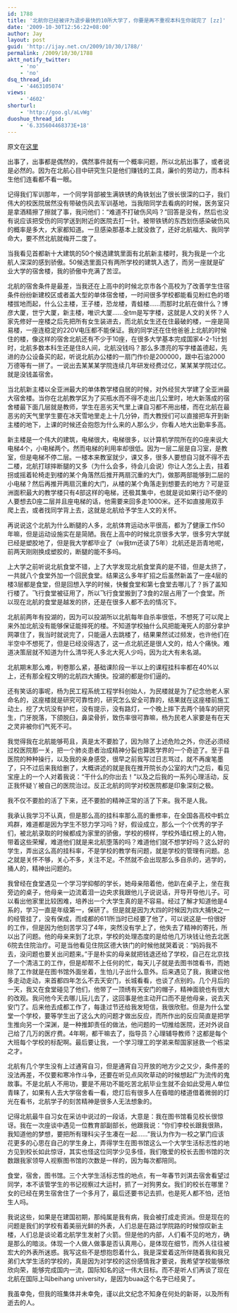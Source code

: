 ```yaml
---
id: 1788
title: '北航你已经被评为退步最快的10所大学了，你要是再不重视本科生你就完了 [zz]'
date: '2009-10-30T12:56:22+08:00'
author: Jay
layout: post
guid: 'http://ijay.net.cn/2009/10/30/1788/'
permalink: /2009/10/30/1788
aktt_notify_twitter:
    - 'no'
    - 'no'
dsq_thread_id:
    - '4463105074'
views:
    - '4602'
shorturl:
    - 'http://goo.gl/aLvWg'
duoshuo_thread_id:
    - '6.335604468373E+18'
---
```


原文在<a href="http://www.renren.com/Login.do?rf=r&amp;domain=renren.com&amp;origURL=http%3A%2F%2Fblog.renren.com%2Fblog%2F85471159%2F426756400" target="_blank">这里</a>

出事了，出事都是偶然的，偶然事件就有一个概率问题，所以北航出事了，或者说是必然的。因为在北航心目中研究生只是他们赚钱的工具，廉价的劳动力，而本科生他们连看都不看一眼。

记得我们军训那年，一个同学背部被生满铁锈的角铁划出了很长很深的口子，我们伟大的校医院居然没有带破伤风去军训基地，当我陪同学去看病的时候，医务室只是拿酒精擦了擦就了事，我问他们：“难道不打破伤风吗？”回答是没有，然后也没有说应该把受伤的同学送到附近的医院去打一针。被带铁锈的东西划伤感染破伤风的概率是多大，大家都知道。一旦感染那基本上就没救了，还好北航福大、我同学命大，要不然北航就梅开二度了。

当我看见首都新十大建筑的50个候选建筑里面有北航新主楼时，我为我是一个北航人深深的感到骄傲。50候选里面只有两所学校的建筑入选了，而另一座就是矿业大学的宿舍楼，我的骄傲中充满了苦涩。

北航的宿舍条件是最差，当我还在上高中的时候北京市各个高校为了改善学生住宿条件纷纷新建校区或者盖大型的单体宿舍楼，一时间很多学校都能看见粉红色的塔楼拔地而起，什么公主楼，王子楼，恐龙楼，青蛙楼……而那时北航在做什么？博彦大厦，世宁大厦，新主楼，唯识大厦……全tm是写字楼，这就是人文的关怀？人家先修好一座楼之后先把所有女生装进去，而北航女生还在住最破的楼，一座是简易楼，一座连稳定的220V电压都不能保证。我的同学还在住他爸爸上北航的时候住的楼，像这样的宿舍北航还有不少于10座，在很多大学基本完成国家4-2-1计划时，北航多数本科生还是住8人间，北航没钱吗？那么多漂亮的写字楼盖德起，先进的办公设备买的起，听说北航办公楼的一扇门作价是200000，跟中石油2000万德等有一拼了。一说出去某某某学院连续几年研发经费过亿，某某某学院过亿。就是没钱盖宿舍。

当北航新主楼以全亚洲最大的单体教学楼自居的时候，对外经贸大学建了全亚洲最大宿舍楼。当你在北航教学区为了买瓶水而不得不走出几公里时，地大新落成的宿舍楼最下面几层就是教师，学生在恶劣天气里上课自习都不用出楼，而在北航在最恶劣的天气里学生要在冰天雪地里走上十几分钟，而大教授们可以直接把车开到新主楼的地下，上课的时候还会抱怨为什么来的人那么少，你看人地大出勤率多高。

新主楼是一个伟大的建筑，电梯很大，电梯很多，以计算机学院所在的G座来说大电梯4个，小电梯两个。然而电梯的利用率却很低。因为一层二层是自习室，是教室，但是电梯不停二层。一楼本来教室就少，课又多，很多人要想自习就不得不去二楼，北航打球摔断腿的又多（为什么会多，待会儿会说）你让人怎么上去，拄着拐或摇着轮椅走到楼的某个角落然后推开两扇沉重的大门，做那两部能够到二层的小电梯？然后再推开两扇沉重的大门，从楼的某个角落走到想要去的地方？可是亚洲面积最大的教学楼只有4部这样的电梯，还极其集中，也就是说如果行动不便的人要想去D座二层并且座电梯的话，他需要来回多走1000米。还不如直接用双手爬上去，或者找同学背上去，这就是北航给予学生人文的关怀。

再说说这个北航为什么断腿的人多，北航体育运动水平很高，都为了健康工作50年嘛，但是运动设施实在是简陋。我在上高中的时候北京很多大学，很多穷大学就已经是塑胶地了，但是我大学都毕业了（w我tm还读了5年）北航还是沥青地呢，前两天刚刚换成塑胶的，断腿的能不多吗。

上大学之前听说北航食堂不错，上了大学发现北航食堂真的是不错，但是太挤了，一共就八个食堂外加一个回民食堂。结果这么多年扩招之后虽然新盖了一座4层的楼3层都是食堂，但是回想入学的时候，快餐食堂和第七食堂去哪儿了？拆了盖知行楼了。飞行食堂被征用了，所以飞行食堂搬到了3食的2层占用了一个食堂。所以现在北航的食堂是越发的挤，还是在很多人都不去的情况下。

北航前两年有投湖的，因为可以投湖所以北航每年自杀率很低，不想死了可以爬上来外加北航没有能够保证能摔死的楼。不知道学校抽什么风把能淹死人的部分拿护网罩住了，我当时就说完了，只能逼人去跳楼了，结果果然试过频发，也许他们在半空中不想死了，但是已经没得选了，这一点北航还是很人文的，给人个痛快。难道决策层就不知道为什么清华死人多北大死人少吗，因为北大有未名湖。

北航期末那么难，判卷那么紧，基础课阶段一半以上的课程挂科率都在40%以上，还有那全程文明的北航四大捕快。投湖的都是你们逼的。

还有笑话的事呢，杨为民工程系统工程学科创始人，为民楼就是为了纪念他老人家命名的，这座楼就是研究可靠性的，研究怎么安全可靠的，结果就在这座楼前施工动土，挖了大坑没有护栏，没有提示，没有路灯，一个晚上摔下去两个骑车的研究生，门牙脱落，下颌脱臼，鼻梁骨折，致伤率很可靠嘛，杨为民老人家要是有在天之灵非被你们气死不可。

我觉得我在北航能够苟且，真是太不要脸了，因为除了上述危险之外，你还必须经过校医院那一关，把一个肺炎患者治成精神分裂也算医学界的一个奇迹了。至于县医院的种种操行，以及我的亲身感受，很早之前我写过日志骂过，就不再废笔墨了，只不过后来我给删了，大概讲述的就是我在推开院长办公室的大门之后，看见宝座上的一个人对着我说：“干什么的你出去！”以及之后我的一系列心理活动，反正我怀疑丫被自己的医院治过。反正北航的同学对校医院都是印象深刻之极。

我不仅不要脸的活了下来，还不要脸的精神正常的活了下来。我不是人我。

我承认我学习不认真，但是那么高的挂科率那么高的重修率，在全国各高校中鹤立鸡群，难道都是因为学生不怒力学习吗？好，假设成立，那么一个个优秀的学子们，被北航录取的时候都成为家里的骄傲，学校的榜样，学校外墙红榜上的人物，带着这些荣耀，难道他们就是来北航堕落的吗？难道他们就不想学好吗？这么好的学生，弄出这么高的挂科率，不是学校的教学有问题，就是学校的管理有问题。总之就是关怀不够，关心不多，关注不足。不然就不会出现那么多自杀的，逃学的，捅人的，精神出问题的。

我曾经在食堂遇见一个学习学抑郁的学长，她母亲陪着他，他趴在桌子上，坐在我旁边的桌子，他母亲一边流着泪一边央求我跟他儿子说说话，开导开导他儿子。可以看出他家里比较困难，培养出一个大学生真的是不容易。经过了解才知道他是4系的，学习一直是年级第一，保研了。但是就是因为大四的时候因为四大捕快之一的经管挂了，没有保成，而成都的611所当时已经要了他了，可以说这是一份很好的工作，但是因为他刻苦学习了4年，突然没有学上了，他失去了精神的寄托，所以出了问题。他的母亲来到了北京，学校的处理态度的是给他几万块钱让他去北医6院去住院治疗。可是当他看见住院区德大铁门的时候他就哭着说：“妈妈我不去，没问题也要关出问题来。”于是朴实的母亲就把钱退还给了学校，自己在北京找了一个清洁工的工作，但是却帮不上任何的忙，每天儿子就是去图书馆看书，而她除了工作就是在图书馆外面坐着，生怕儿子出什么意外。后来遇见了我，我建议他多走动走动，来首都四年怎么不去天安门，长城看看，也谈了点别的。几个月后的一天，我又在食堂碰见了他们，他带了一顶绣有天安门的帽子，精神面貌也有很大的改观。我问他今天去哪儿玩儿去了，这回事是他主动开口而不是他母亲，说去天安门了。后来他去成都工作了，每逢过节还给我发短信，我很欣慰。但是为什么堂堂一个学校，要等学生出了这么大的问题才做出反应，而所作出的反应简直是把学生推向另一个深渊，是一种推卸责任的做法，他问题的一切推给医院，还对外说自己给了几万的医疗费。4年啊，都干嘛去了，指导员？心理辅导教师？这都是每个大班每个学校的标配啊。最后要让我，一个学习理工的学弟来帮国家拯救一个栋梁之才。

北航有几个学生没有上过通宵自习，但是通宵自习开放的地方少之又少，条件差的没法再差，不仅要和寒冷作斗争，还要在听见点风吹草动的时候想起广为流传的鬼故事。不是北航人不用功，要是不用功不能吃苦北航毕业生就不会如此受用人单位青睐了，如果有人去大学宿舍看一看，熄灯后有很多人在昏暗的楼道借着微弱的灯光在看书，北航学子的刻苦精神是很多人无法想象的。

记得北航最牛自习女在采访中说过的一段话，大意是：我在图书馆看见校长很惊讶。我在一次座谈中遇见一位教育部副部长，他跟我说：“你们李校长跟我很熟，我知道他的梦想，要把所有理科尖子生凑在一起……”我认为作为一校之掌门应该花更多的心思在自己的学生身上，弄得学生在图书馆这么一个大学生活标志性的地方见到校长如此惊讶，其实也怪这位同学少见多怪，我们敬爱的校长去图书馆的次数跟我家领导人视察图书馆的次数是一样的，因为每次都陪同。

食堂，宿舍，图书馆。三个大学生活标志性的地点，有一年春节刘淇去宿舍看望过同学，本不该管学生的书记视察过大运村，抓了一对狗男女。我们的校长在哪里？女的已经在男生宿舍住了一个多月了，最后还要书记去抓，也是死人都不怕，还怕生人吗。

我说这些，如果是在建国初期，那纯属是我有病，我会被打成走资派。但是现在的问题是我们的学校有着美丽光鲜的外表，人们总是在路过学院路的时候惊叹新主楼，人们总是谈论着北航学生发射了火箭。但是他的内部，人们看不见的地方，确是那么的暗淡。体现一个人做人做事是否认真用心，是体现在细节，而外人往往被宏大的外表所迷惑。我写这些不是想抱怨着什么，我是深爱着这所伴随着我和我兄弟们大学生活的学校的，真是因为对学校的这份感情我才要说，我希望学校能够欣欣向荣，能够完成国内一流，国际知名的这一伟大目标。而不是听人们再谈了现在北航在国际上叫beihang university，是因为buaa这个名字已经臭了。

我虽幸免，但我的班集体并未幸免，谨以此文纪念不知身在何处的新哥，以及所有逝去的人。